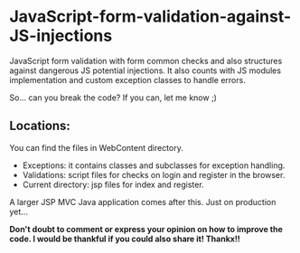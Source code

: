 # JavaScript-form-validation-against-JS-injections

JavaScript form validation with form common checks and also structures against dangerous JS potential injections. It also counts with JS modules implementation and custom exception classes to handle errors.

So... can you break the code? If you can, let me know ;)

## Locations: 

You can find the files in WebContent directory.

* Exceptions: it contains classes and subclasses for exception handling.
* Validations: script files for checks on login and register in the browser.
* Current directory: jsp files for index and register. 

A larger JSP MVC Java application comes after this. Just on production yet...

**Don't doubt to comment or express your opinion on how to improve the code. I would be thankful if you could also share it! Thankx!!**

